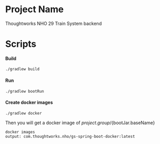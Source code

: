 # Project Name
Thoughtworks NHO 29 Train System backend

# Scripts
#### Build
```shell
./gradlew build
```
#### Run
```shell
./gradlew bootRun
```
#### Create docker images 
```shell
./gradlew docker 
```
Then you will get a docker image of ${project.group}/${bootJar.baseName}
```shell
docker images
output: com.thoughtworks.nho/gs-spring-boot-docker:latest
```


